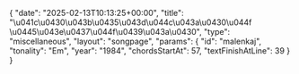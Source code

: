 {
    "date": "2025-02-13T10:13:25+00:00",
    "title": "\u041c\u0430\u043b\u0435\u043d\u044c\u043a\u0430\u044f \u0445\u043e\u0437\u044f\u0439\u043a\u0430",
    "type": "miscellaneous",
    "layout": "songpage",
    "params": {
        "id": "malenkaj",
        "tonality": "Em",
        "year": "1984",
        "chordsStartAt": 57,
        "textFinishAtLine": 39
    }
}